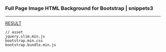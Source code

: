 ### Full Page Image HTML Background for Bootstrap | snippets3
---


[RESULT](https://jsfiddle.net/StartBootstrap/yezxdwv3/)

[]()
[]()
[]()




```
// asset
jquery.slim.min.js
bootstrap.min.css
bootstrap.bundle.min.js
```

